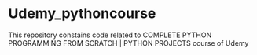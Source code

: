 # Udemy_pythoncourse
This repository constains code related to COMPLETE PYTHON PROGRAMMING FROM SCRATCH | PYTHON PROJECTS course of Udemy
